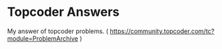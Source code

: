 # Topcoder Answers

My answer of topcoder problems. ( https://community.topcoder.com/tc?module=ProblemArchive )
